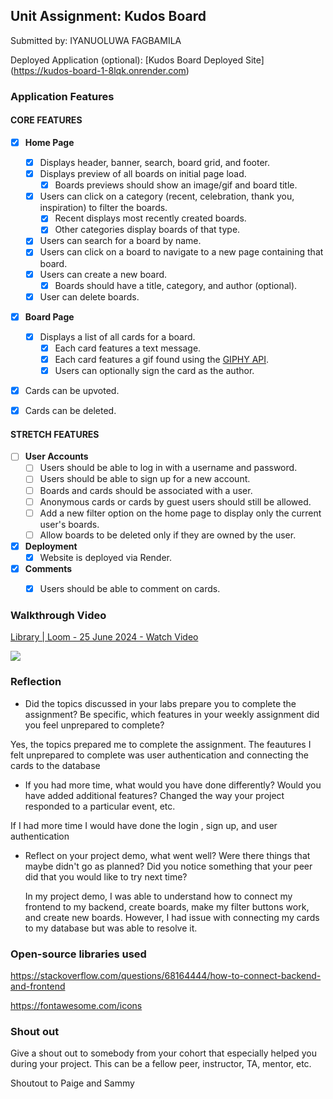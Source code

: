 
## Unit Assignment: Kudos Board

Submitted by: IYANUOLUWA FAGBAMILA

Deployed Application (optional): [Kudos Board Deployed Site] (https://kudos-board-1-8lqk.onrender.com)

### Application Features

#### CORE FEATURES

- [X] **Home Page**
  - [X] Displays header, banner, search, board grid, and footer.
  - [X] Displays preview of all boards on initial page load.
    - [X] Boards previews should show an image/gif and board title.
  - [X] Users can click on a category (recent, celebration, thank you, inspiration) to filter the boards.
    - [X] Recent displays most recently created boards.
    - [X] Other categories display boards of that type.
  - [X] Users can search for a board by name.
  - [X] Users can click on a board to navigate to a new page containing that board.
  - [X] Users can create a new board.
    - [X] Boards should have a title, category, and author (optional).
  - [X] User can delete boards.
  
- [X] **Board Page**
  - [X] Displays a list of all cards for a board.
    -  [X] Each card features a text message.
    -  [X] Each card features a gif found using the [GIPHY API](https://developers.giphy.com/docs/api/).
    -  [X] Users can optionally sign the card as the author.  
-   [X] Cards can be upvoted.
-   [X] Cards can be deleted.


#### STRETCH FEATURES


- [ ] **User Accounts**
  - [ ] Users should be able to log in with a username and password.
  - [ ] Users should be able to sign up for a new account.
  - [ ]  Boards and cards should be associated with a user.
    - [ ]  Anonymous cards or cards by guest users should still be allowed.
  - [ ] Add a new filter option on the home page to display only the current user's boards.
  - [ ] Allow boards to be deleted only if they are owned by the user.
- [X] **Deployment**
  - [x] Website is deployed via Render.
- [X] **Comments**
  - [X] Users should be able to comment on cards.


### Walkthrough Video

<div>
    <a href="https://www.loom.com/share/fbe849df283149b6ab941b121af0ffc6">
      <p>Library | Loom - 25 June 2024 - Watch Video</p>
    </a>
    <a href="https://www.loom.com/share/fbe849df283149b6ab941b121af0ffc6">
      <img style="max-width:300px;" src="https://cdn.loom.com/sessions/thumbnails/fbe849df283149b6ab941b121af0ffc6-with-play.gif">
    </a>
  </div>


### Reflection

* Did the topics discussed in your labs prepare you to complete the assignment? Be specific, which features in your weekly assignment did you feel unprepared to complete?

Yes, the topics prepared me to complete the assignment. The feautures I felt unprepared to complete was user authentication and connecting the cards to the database

* If you had more time, what would you have done differently? Would you have added additional features? Changed the way your project responded to a particular event, etc.
  
If I had more time I would have done the login , sign up, and user authentication

* Reflect on your project demo, what went well? Were there things that maybe didn't go as planned? Did you notice something that your peer did that you would like to try next time?

  In my project demo, I was able to understand how to connect my frontend to my backend, create boards, make my filter buttons work, and create new boards. However, I had issue with connecting my cards to my database but was able to resolve it.

### Open-source libraries used

https://stackoverflow.com/questions/68164444/how-to-connect-backend-and-frontend

https://fontawesome.com/icons



### Shout out

Give a shout out to somebody from your cohort that especially helped you during your project. This can be a fellow peer, instructor, TA, mentor, etc.

Shoutout to Paige and Sammy
